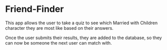 # Friend-Finder

This app allows the user to take a quiz to see which Married with Children character they are most like based on their answers. 

Once the user submits their results, they are added to the database, so they can now be someone the next user can match with.
